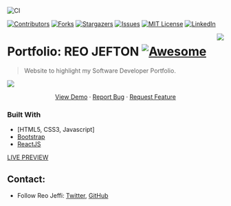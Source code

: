 
![CI](https://github.com/reojeffi/Portfolio-reojeffi-v1/workflows/CI/badge.svg)

<!-- PROJECT SHIELDS -->
<!--
*** I'm using markdown "reference style" links for readability.
*** Reference links are enclosed in brackets [ ] instead of parentheses ( ).
*** See the bottom of this document for the declaration of the reference variables
*** for contributors-url, forks-url, etc. This is an optional, concise syntax you may use.
*** https://www.markdownguide.org/basic-syntax/#reference-style-links
-->
[![Contributors][contributors-shield]][contributors-url]
[![Forks][forks-shield]][forks-url]
[![Stargazers][stars-shield]][stars-url]
[![Issues][issues-shield]][issues-url]
[![MIT License][license-shield]][license-url]
[![LinkedIn][linkedin-shield]][linkedin-url]


<!--[![NPM Version][npm-image]][npm-url]
[![Build Status][travis-image]][travis-url]
[![Downloads Stats][npm-downloads]][npm-url] -->

<!--# [Portfolio: REO JEFTON](https://reojeffi.github.io/Portfolio-reojeffi-v1) -->

<img src="https://github.com/reojeffi/Portfolio-reojeffi-v1/blob/master/assets/img/icons/icon-152x152.png" align="right" />

# Portfolio: REO JEFTON [![Awesome](https://cdn.rawgit.com/sindresorhus/awesome/d7305f38d29fed78fa85652e3a63e154dd8e8829/media/badge.svg)](https://reojeffi.github.io/Portfolio-reojeffi-v1)
> Website to highlight my Software Developer Portfolio.

![](header.png)

<!-- PROJECT LOGO -->
<!--<br />
<p align="center">
  <a href="https://reojeffi.github.io/Portfolio-reojeffi-v1">
    <img src="https://github.com/reojeffi/Portfolio-reojeffi-v1/blob/master/assets/img/icons/icon-152x152.png" alt="Logo" width="80" height="80">
  </a>

  <h3 align="center">Portfolio: Reo Jefton</h3>

  <p align="center">
    An awesome README template to jumpstart your projects!
    <br />
    <a href="https://reojeffi.github.io/Portfolio-reojeffi-v1"><strong>Explore the docs »</strong></a>
    <br />
    <br />
    <a href="https://reojeffi.github.io/Portfolio-reojeffi-v1">View Demo</a>
    ·
    <a href="https://github.com/reojeffi/Portfolio-reojeffi-v1/issues">Report Bug</a>
    ·
    <a href="https://github.com/reojeffi/Portfolio-reojeffi-v1/issues">Request Feature</a>
  </p>
</p> -->

 <p align="center">
    <a href="https://reojeffi.github.io/Portfolio-reojeffi-v1">View Demo</a>
    ·
    <a href="https://github.com/reojeffi/Portfolio-reojeffi-v1/issues">Report Bug</a>
    ·
    <a href="https://github.com/reojeffi/Portfolio-reojeffi-v1/issues">Request Feature</a>
  </p>
  
<!-- ABOUT THE PROJECT 
## About The Project

[![Product Name Screen Shot][product-screenshot]](https://reojeffi.github.io/Portfolio-reojeffi-v1)

There are many great README templates available on GitHub, however, I didn't find one that really suit my needs so I created this enhanced one. I want to create a README template so amazing that it'll be the last one you ever need.

Here's why:
* Your time should be focused on creating something amazing. A project that solves a problem and helps others
* You shouldn't be doing the same tasks over and over like creating a README from scratch
* You should element DRY principles to the rest of your life :smile: -->

### Built With

* [HTML5, CSS3, Javascript]
* [Bootstrap](https://getbootstrap.com)
* [ReactJS](https://reactjs.org)



[LIVE PREVIEW](https://reojeffi.github.io/Portfolio-reojeffi-v1)

## Contact:

* Follow Reo Jeffi: [Twitter](https://twitter.com/reomystereo), [GitHub](https://github.com/reojeffi)

<!-- ## Meta

Your Name – [@YourTwitter](https://twitter.com/dbader_org) – YourEmail@example.com

Distributed under the XYZ license. See ``LICENSE`` for more information.

[https://github.com/yourname/github-link](https://github.com/dbader/)

## Contributing

1. Fork it (<https://github.com/yourname/yourproject/fork>)
2. Create your feature branch (`git checkout -b feature/fooBar`)
3. Commit your changes (`git commit -am 'Add some fooBar'`)
4. Push to the branch (`git push origin feature/fooBar`)
5. Create a new Pull Request 

[npm-image]: https://img.shields.io/npm/v/datadog-metrics.svg?style=flat-square
[npm-url]: https://npmjs.org/package/datadog-metrics
[npm-downloads]: https://img.shields.io/npm/dm/datadog-metrics.svg?style=flat-square
[travis-image]: https://img.shields.io/travis/dbader/node-datadog-metrics/master.svg?style=flat-square
[travis-url]: https://travis-ci.org/dbader/node-datadog-metrics
[wiki]: https://github.com/yourname/yourproject/wiki -->

<!-- MARKDOWN LINKS & IMAGES -->
<!-- https://www.markdownguide.org/basic-syntax/#reference-style-links -->
[contributors-shield]: https://img.shields.io/github/contributors/othneildrew/Best-README-Template.svg?style=flat-round
[contributors-url]: https://github.com/reojeffi/Portfolio-reojeffi-v1/graphs/contributors
[forks-shield]: https://img.shields.io/github/forks/othneildrew/Best-README-Template.svg?style=flat-round
[forks-url]: https://github.com/reojeffi/Portfolio-reojeffi-v1/network/members
[stars-shield]: https://img.shields.io/github/stars/othneildrew/Best-README-Template.svg?style=flat-round
[stars-url]: https://github.com/reojeffi/Portfolio-reojeffi-v1/stargazers
[issues-shield]: https://img.shields.io/github/issues/othneildrew/Best-README-Template.svg?style=flat-round
[issues-url]: https://github.com/reojeffi/Portfolio-reojeffi-v1/issues
[license-shield]: https://img.shields.io/github/license/othneildrew/Best-README-Template.svg?style=flat-round
[license-url]: https://reojeffi.github.io/Portfolio-reojeffi-v1/blob/master/LICENSE.txt
[linkedin-shield]: https://img.shields.io/badge/-LinkedIn-black.svg?style=flat-round&logo=linkedin&colorB=555
[linkedin-url]: https://www.linkedin.com/in/reo-jefton-638a99125
[product-screenshot]: images/screenshot.png
